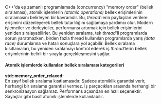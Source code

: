 C++'da eş zamanlı programlamada (concurrency) "memory order" (bellek sıralaması), atomik işlemlerin _(atomic operations)_ bellek erişimlerinin sıralamasını belirleyen bir kavramdır. Bu, _thread_'lerin paylaşılan verilere erişimini düzenleyerek bellek tutarlılığını sağlamaya yardımcı olur.
Modern işlemciler ve derleyiciler, performansı artırmak için bellek erişimlerini yeniden sıralayabilirler. 
Bu yeniden sıralama, tek _thread_'li programlarda sorun yaratmazken, birden fazla thread kullanılan programlarda yarış _(data race)_ durumlarına ve hatalı sonuçlara yol açabilir. 
Bellek sıralama kısıtlamaları, bu yeniden sıralamayı kontrol ederek iş _thread_'lerin bellek erişimlerinin belirli bir sırayla gerçekleşmesini sağlar.

#### Atomik işlemlerde kullanılan bellek sıralaması kategorileri

**std::memory_order_relaxed:**<br>
En zayıf bellek sıralama kısıtlamasıdır. Sadece atomiklik garantisi verir, herhangi bir sıralama garantisi vermez. İş parçacıkları arasında herhangi bir senkronizasyon sağlamaz. Performans açısından en hızlı seçenektir. Sayaçlar gibi basit atomik işlemlerde kullanılabilir.
